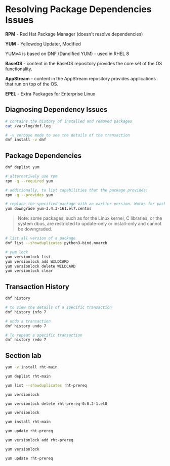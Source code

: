 # Resolving Package Dependencies Issues

**RPM** - Red Hat Package Manager (doesn't resolve dependencies)

**YUM** - Yellowdog Updater, Modified

YUMv4 is based on DNF (Dandified YUM) - used in RHEL 8

**BaseOS** - content in the BaseOS repository provides the core set of the OS functionality.

**AppStream** - content in the AppStream repository provides applications that run on top of the OS.

**EPEL** - Extra Packages for Enterprise Linux

## Diagnosing Dependency Issues

```sh
# contains the history of installed and removed packages
cat /var/log/dnf.log
```

```sh
# -v verbose mode to see the details of the transaction
dnf install -v dnf
```

## Package Dependencies

```sh
dnf deplist yum
```

```sh
# alternatively use rpm
rpm -q --required yum

# additionally, to list capabilities that the package provides:
rpm -q --provides yum
```

```sh
# replace the specified package with an earlier version. Works for packages that allow only one version to be installed.
yum downgrade yum-3.4.3-161.el7.centos
```

> Note: some packages, such as for the Linux kernel, C libraries, or the system dbus, are restricted to update-only or install-only and cannot be downgraded.

```sh
# list all version of a package
dnf list --showduplicates python3-bind.noarch
```

```sh
# yum lock
yum versionlock list
yum versionlock add WILDCARD
yum versionlock delete WILDCARD
yum versionlock clear
```

## Transaction History

```sh
dnf history

# to view the details of a specific transaction
dnf history info 7
```

```sh
# undo a transaction
dnf history undo 7

# To repeat a specific transaction
dnf history redo 7
```

## Section lab

```sh
yum -v install rht-main

yum deplist rht-main

yum list --showduplicates rht-prereq

yum versionlock

yum versionlock delete rht-prereq-0:0.2-1.el8

yum versionlock

yum install rht-main

yum update rht-prereq

yum versionlock add rht-prereq

yum versionlock

yum update rht-prereq
```